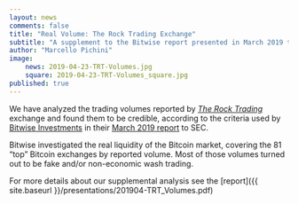 ```yaml
---
layout: news
comments: false
title: "Real Volume: The Rock Trading Exchange"
subtitle: "A supplement to the Bitwise report presented in March 2019 to SEC"
author: "Marcello Pichini"
image:
    news: 2019-04-23-TRT-Volumes.jpg
    square: 2019-04-23-TRT-Volumes_square.jpg
published: true
---
```

We have analyzed the trading volumes reported by
[_The Rock Trading_](http://www.therocktrading.com/) exchange
and found them to be credible,
according to the criteria used by
[Bitwise Investments](https://www.bitwiseinvestments.com/) in their
[March 2019 report](http://www.sec.gov/comments/sr-nysearca-2019-01/srnysearca201901-5164833-183434.pdf) to SEC.

Bitwise investigated the real liquidity of the Bitcoin market,
covering the 81 “top” Bitcoin exchanges by reported volume.
Most of those volumes turned out to be fake
and/or non-economic wash trading.

For more details about our supplemental analysis see the
[report]({{ site.baseurl }}/presentations/201904-TRT_Volumes.pdf)